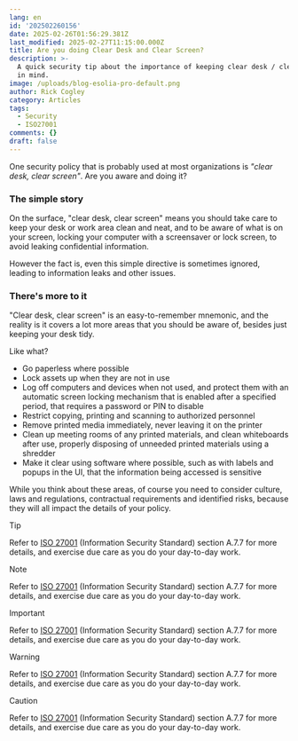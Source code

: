 ```yaml
---
lang: en
id: '202502260156'
date: 2025-02-26T01:56:29.381Z
last_modified: 2025-02-27T11:15:00.000Z
title: Are you doing Clear Desk and Clear Screen?
description: >-
  A quick security tip about the importance of keeping clear desk / clear screen
  in mind. 
image: /uploads/blog-esolia-pro-default.png
author: Rick Cogley
category: Articles
tags:
  - Security
  - ISO27001
comments: {}
draft: false
---
```

One security policy that is probably used at most organizations is *"clear desk, clear screen"*. Are you aware and doing it? 

<!--more-->

### The simple story
On the surface, "clear desk, clear screen" means you should take care to keep your desk or work area clean and neat, and to be aware of what is on your screen, locking your computer with a screensaver or lock screen, to avoid leaking confidential information. 

However the fact is, even this simple directive is sometimes ignored, leading to information leaks and other issues. 

### There's more to it

"Clear desk, clear screen" is an easy-to-remember mnemonic, and the reality is it covers a lot more areas that you should be aware of, besides just keeping your desk tidy. 

Like what? 

* Go paperless where possible
* Lock assets up when they are not in use
* Log off computers and devices when not used, and protect them with an automatic screen locking mechanism that is enabled after a specified period, that requires a password or PIN to disable
* Restrict copying, printing and scanning to authorized personnel
* Remove printed media immediately, never leaving it on the printer
* Clean up meeting rooms of any printed materials, and clean whiteboards after use, properly disposing of unneeded printed materials using a shredder
* Make it clear using software where possible, such as with labels and popups in the UI, that the information being accessed is sensitive

While you think about these areas, of course you need to consider culture, laws and regulations, contractual requirements and identified risks, because they will all impact the details of your policy. 

> [!tip]
>
> Refer to [ISO 27001](https://www.iso.org/standard/27001) (Information Security Standard) section A.7.7 for more details, and exercise due care as you do your day-to-day work.

> [!note]
>
> Refer to [ISO 27001](https://www.iso.org/standard/27001) (Information Security Standard) section A.7.7 for more details, and exercise due care as you do your day-to-day work.

> [!important]
>
> Refer to [ISO 27001](https://www.iso.org/standard/27001) (Information Security Standard) section A.7.7 for more details, and exercise due care as you do your day-to-day work.

> [!warning]
>
> Refer to [ISO 27001](https://www.iso.org/standard/27001) (Information Security Standard) section A.7.7 for more details, and exercise due care as you do your day-to-day work.

> [!caution]
>
> Refer to [ISO 27001](https://www.iso.org/standard/27001) (Information Security Standard) section A.7.7 for more details, and exercise due care as you do your day-to-day work.